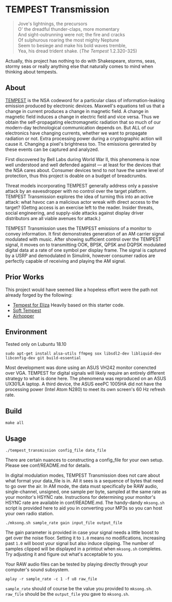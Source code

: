 # TEMPEST Transmission

> Jove's lightnings, the precursors  
> O' the dreadful thunder-claps, more momentary  
> And sight-outrunning were not; the fire and cracks  
> Of sulphurous roaring the most mighty Neptune  
> Seem to besiege and make his bold waves tremble,  
> Yea, his dread trident shake. (*The Tempest* 1.2.320-325)

Actually, this project has nothing to do with Shakespeare, storms, seas, stormy seas or really 
anything else that naturally comes to mind when thinking about tempests.

## About

[TEMPEST](https://en.wikipedia.org/wiki/Tempest_(codename)) is the NSA codeword for a particular class of information-leaking emission
produced by electronic devices.  Maxwell's equations tell us that a change in current produces a change in magnetic field.  A change in magnetic field induces a change in electric field and vice versa.  Thus we obtain the self-propagating electromagnetic radiation that so much of our modern-day technological communication depends on.  But ALL of our electronics have changing currents, whether we want to propagate radiation or not.  Extra processing power during a cryptographic action will cause it.  Changing a pixel's brightness too.  The emissions gererated by these events can be captured and analyzed.

First discovered by Bell Labs during World War II, this phenomena is now well understood and well defended against — at least for the devices that the NSA cares about.  Consumer devices tend to not have the same level of protection, thus this project is doable on a budget of breadcrumbs.

Threat models incorporating TEMPEST generally address only a passive attack by an eavesdropper with no control over the target platform.
TEMPEST Transmission explores the idea of turning this into an active attack: what havoc can a malicious actor wreak with direct access to the target?  (Gettng access is an exercise left to the reader.  Insider threats, social engineering, and supply-side attacks against display driver distributors are all viable avenues for attack.)

TEMPEST Transmission uses the TEMPEST emissions of a monitor to convey information.  It first demonstrates generation of an AM carrier signal modulated with music.  After showing sufficient control over the TEMPEST signal, it moves on to transmitting OOK, BPSK, QPSK and DQPSK modulated digital data at a rate of one symbol per display frame.  The signal is captured by a USRP and demodulated in Simulink, however consumer radios are perfectly capable of receiving and playing the AM signal.

## Prior Works

This project would have seemed like a hopeless effort were the path not already forged by the following:

- [Tempest for Eliza](http://www.erikyyy.de/tempest/) Heavily based on this starter code.
- [Soft Tempest](http://www.cl.cam.ac.uk/~mgk25/ih98-tempest.pdf)
- [Airhopper](https://arxiv.org/abs/1411.0237)

## Environment
Tested only on Lubuntu 18.10

```sudo apt-get install alsa-utils ffmpeg sox libsdl2-dev libliquid-dev libconfig-dev git build-essential```

Most development was done using an ASUS VH242 monitor conencted over VGA.  TEMPEST for digital signals will likely require an entirely different strategy to what is done here.  The phenomena was reproduced on an ASUS UX301LA laptop.  A third device, the ASUS eeePC 1005HA did not have the processing power (Intel Atom N280) to meet its own screen's 60 Hz refresh rate.

## Build
```make all```

## Usage
```./tempest_transmission config_file data_file```

There are certain nuances to constructing a config_file for your own setup.  Please see conf/README.md for details.

In digital modulation modes, TEMPEST Transmission does not care about what format your data_file is in.  All it sees is a sequence of bytes that need to go over the air.  In AM mode, the data must specifically be RAW audio, single-channel, unsigned, one sample per byte, sampled at the same rate as your monitor's HSYNC rate.  Instructions for determining your monitor's HSYNC rate are available in conf/README.md.  The handy-dandy `mksong.sh` script is provided here to aid you in converting your MP3s so you can host your own radio station.

```./mksong.sh sample_rate gain input_file output_file```

The gain parameter is provided in case your signal needs a little boost to get over the noise floor.  Setting it to `1.0` means no modifications, increasing past `1.0` will boost your signal but also induce clipping.  The number of samples clipped will be displayed in a printout when `mksong.sh` completes.  Try adjusting it and figure out what's acceptable to you.

Your RAW audio files can be tested by playing directly through your computer's sound subsystem.

```aplay -r sample_rate -c 1 -f u8 raw_file```

`sample_rate` should of course be the value you provided to `mksong.sh`.  `raw_file` should be the `output_file` you gave to `mksong.sh`.
